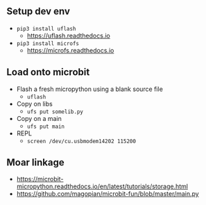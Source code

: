## Setup dev env
* `pip3 install uflash` 
  * https://uflash.readthedocs.io
* `pip3 install microfs`
  * https://microfs.readthedocs.io

## Load onto microbit
* Flash a fresh micropython using a blank source file 
  * `uflash`
* Copy on libs 
  * `ufs put somelib.py`
* Copy on a main 
  * `ufs put main`
* REPL
  * `screen /dev/cu.usbmodem14202 115200`

## Moar linkage

* https://microbit-micropython.readthedocs.io/en/latest/tutorials/storage.html
* https://github.com/magopian/microbit-fun/blob/master/main.py

